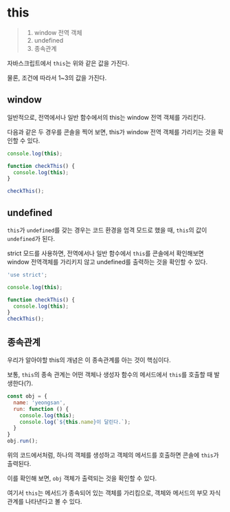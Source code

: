 # this

> 1. window 전역 객체
> 2. undefined
> 3. 종속관계

자바스크립트에서 `this`는 위와 같은 값을 가진다.

물론, 조건에 따라서 1~3의 값을 가진다. 

## window

일반적으로, 전역에서나 일반 함수에서의 this는 window 전역 객체를 가리킨다. 

다음과 같은 두 경우를 콘솔을 찍어 보면, this가 window 전역 객체를 가리키는 것을 확인할 수 있다. 

```js
console.log(this); 

function checkThis() {
  console.log(this);  
}

checkThis();
```

## undefined

`this`가 `undefined`를 갖는 경우는 코드 환경을 엄격 모드로 했을 때, `this`의 값이 `undefined`가 된다.

strict 모드를 사용하면, 전역에서나 일반 함수에서 `this`를 콘솔에서 확인해보면 window 전역객체를 가리키지 않고 undefined를 출력하는 것을 확인할 수 있다. 

```js
'use strict';

console.log(this);

function checkThis() {
  console.log(this);
}
checkThis();
```

## 종속관계

우리가 알아야할 this의 개념은 이 종속관계를 아는 것이 핵심이다.

보통, `this`의 종속 관계는 어떤 객체나 생성자 함수의 메서드에서 `this`를 호출할 때 발생한다(?).

```js
const obj = {
  name: 'yeongsan',
  run: function () {
    console.log(this);
    console.log(`${this.name}이 달린다.`);
  }
}
obj.run();
```

위의 코드에서처럼, 하나의 객체를 생성하고 객체의 메서드를 호출하면 콘솔에 `this`가 출력된다.

이를 확인해 보면, `obj` 객체가 출력되는 것을 확인할 수 있다.

여기서 `this`는 메서드가 종속되어 있는 객체를 가리킴으로, 객체와 메서드의 부모 자식 관계를 나타낸다고 볼 수 있다.
